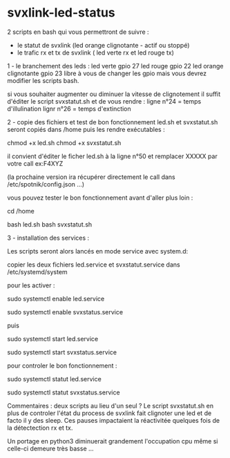# svxlink-led-status

2 scripts en bash qui vous permettront de suivre :
- le statut de svxlink (led orange clignotante - actif ou stoppé)
- le trafic rx et tx de svxlink ( led verte rx et led rouge tx)

1 - le branchement des leds : 
led verte gpio 27
led rouge gpio 22
led orange clignotante gpio 23
libre à vous de changer les gpio mais vous devrez modifier les scripts bash.

si vous souhaiter augmenter ou diminuer la vitesse de clignotement 
il suffit d'éditer le script svxstatut.sh et de vous rendre :
ligne n°24 = temps d'illulination 
lignr n°26 = temps d'extinction 

2 - copie des fichiers et test de bon fonctionnement
led.sh et svxstatut.sh seront copiés dans /home
puis les rendre exécutables :

chmod +x led.sh
chmod +x svxstatut.sh

il convient d'éditer le ficher led.sh à la ligne n°50
et remplacer XXXXX par votre call ex:F4XYZ

(la prochaine version ira récupérer directement le call dans /etc/spotnik/config.json ...)

vous pouvez tester le bon fonctionnement avant d'aller plus loin :

cd /home

bash led.sh
bash svxstatut.sh

3 - installation des services :

Les scripts seront alors lancés en mode service avec system.d:

copier les deux fichiers led.service et svxstatut.service dans /etc/systemd/system

pour les activer : 

sudo systemctl enable led.service 

sudo systemctl enable svxstatus.service

puis 

sudo systemctl start led.service 

sudo systemctl start svxstatus.service

pour controler le bon fonctionnement :

sudo systemctl statut led.service 

sudo systemctl statut svxstatus.service

 Commentaires : deux scripts au lieu d'un seul ?
Le script svxstatut.sh en plus de controler l'état du process de svxlink fait clignoter une led
et de facto il y des sleep. 
Ces pauses impactaient la réactivitée quelques fois de la détectection rx et tx.

Un portage en python3 diminuerait grandement l'occupation cpu même si celle-ci demeure très basse ...
